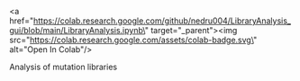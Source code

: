 <a href=\"https://colab.research.google.com/github/nedru004/LibraryAnalysis_gui/blob/main/LibraryAnalysis.ipynb\" target=\"_parent\"><img src=\"https://colab.research.google.com/assets/colab-badge.svg\" alt=\"Open In Colab\"/>

Analysis of mutation libraries
